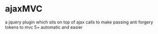 # ajaxMVC
a jquery plugin which sits on top of ajax calls to make passing anti forgery tokens to mvc 5+ automatic and easier
